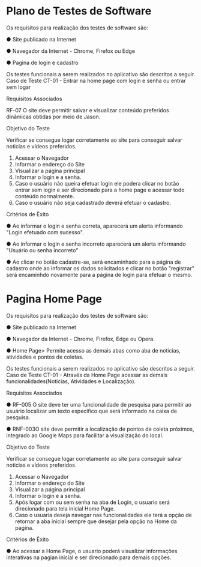 # Plano de Testes de Software

Os requisitos para realização dos testes de software são:

● Site publicado na Internet

● Navegador da Internet - Chrome, Firefox ou Edge

● Pagina de login e cadastro 


Os testes funcionais a serem realizados no aplicativo são descritos a seguir.
Caso de Teste CT-01 - Entrar na home page com login e senha ou entrar sem logar

Requisitos Associados

RF-07	O site deve permitir salvar e visualizar conteúdo preferidos
dinâmicas obtidas por meio de Jason.

Objetivo do Teste

Verificar se consegue logar corretamente ao site para conseguir salvar noticias e vídeos preferidos.

1) Acessar o Navegador
2) Informar o endereço do Site
3) Visualizar a página principal
4) Informar o login e a senha.
5) Caso o usuário não queira efetuar login ele podera clicar no botão entrar sem login e ser direcionado para a home page e acessar todo conteúdo normalmente.
6) Caso o usuário não seja cadastrado deverá efetuar o cadastro.

Critérios de Êxito

● Ao informar o login e senha correta, aparecerá um alerta informando  "Login efetuado com sucesso".

● Ao informar o login e senha incorreto aparecerá um alerta informando "Usuário ou senha incorreto"

● Ao clicar no botão cadastre-se, será encaminhado para a página de cadastro onde ao informar os dados solicitados e clicar no botão "registrar" será encaminhdo novamente para a página de login para efetuar o mesmo.


# Pagina Home Page

 Os requisitos para realização dos testes de software são:

● Site publicado na Internet

● Navegador da Internet - Chrome, Firefox, Edge ou Opera.

● Home Page> Permite acesso as demais abas como aba de noticias, atividades e pontos de coletas.


Os testes funcionais a serem realizados no aplicativo são descritos a seguir.
Caso de Teste CT-01 - Através da Home Page acessar as demais funcionalidades(Noticias, Atividades e Localização).

Requisitos Associados

● RF-005 O site deve ter uma funcionalidade de pesquisa para permitir ao
usuário localizar um texto específico que será informado na caixa
de pesquisa.

● RNF-003O site deve permitir a localização de pontos de coleta próximos,
integrado ao Google Maps para facilitar a visualização do local.

Objetivo do Teste

Verificar se consegue logar corretamente ao site para conseguir salvar noticias e vídeos preferidos.

1) Acessar o Navegador
2) Informar o endereço do Site
3) Visualizar a página principal
4) Informar o login e a senha.
5) Após logar com ou sem senha na aba de Login, o usuario será direcionado para tela inicial Home Page.
6) Caso o usuaria deseja navegar nas funcionalidades ele terá a opção de retornar a aba inicial sempre que desejar pela opção na Home da pagina.

Critérios de Êxito

● Ao acessar a Home Page, o usuario poderá visualizar informações interativas na pagian inicial e ser direcionado para demais opções.



